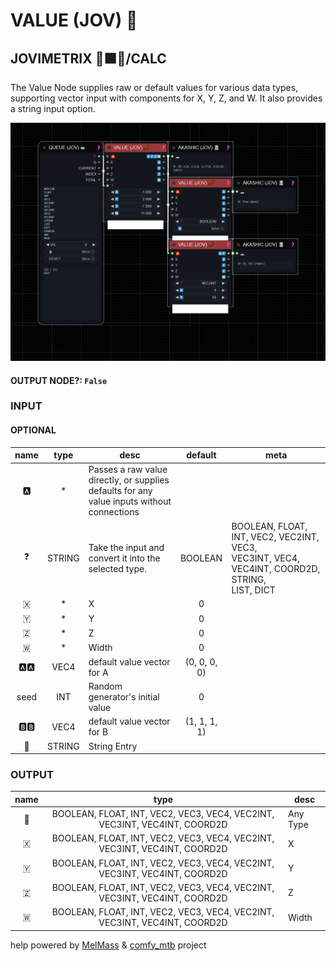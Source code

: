 # VALUE (JOV) 🧬

## JOVIMETRIX 🔺🟩🔵/CALC

The Value Node supplies raw or default values for various data types, supporting vector input with components for X, Y, Z, and W. It also provides a string input option.

![VALUE](https://raw.githubusercontent.com/Amorano/Jovimetrix-examples/master/node/VALUE/VALUE.png)

#### OUTPUT NODE?: `False`

### INPUT

#### OPTIONAL

name | type | desc | default | meta
:---:|:---:|---|:---:|---
🅰️  |  *  | Passes a raw value directly, or supplies<br>defaults for any value inputs without<br>connections |  | 
❓  |  STRING  | Take the input and convert it into the<br>selected type. | BOOLEAN | BOOLEAN, FLOAT, INT, VEC2, VEC2INT, VEC3,<br>VEC3INT, VEC4, VEC4INT, COORD2D, STRING,<br>LIST, DICT
🇽  |  *  | X | 0 | 
🇾  |  *  | Y | 0 | 
🇿  |  *  | Z | 0 | 
🇼  |  *  | Width | 0 | 
🅰️🅰️  |  VEC4  | default value vector for A | (0, 0, 0, 0) | 
seed  |  INT  | Random generator's initial value | 0 | 
🅱️🅱️  |  VEC4  | default value vector for B | (1, 1, 1, 1) | 
📝  |  STRING  | String Entry |  | 

### OUTPUT

name | type | desc
:---:|:---:|---
🦄  |  BOOLEAN, FLOAT, INT, VEC2, VEC3, VEC4, VEC2INT, VEC3INT, VEC4INT, COORD2D  | Any Type 
🇽  |  BOOLEAN, FLOAT, INT, VEC2, VEC3, VEC4, VEC2INT, VEC3INT, VEC4INT, COORD2D  | X 
🇾  |  BOOLEAN, FLOAT, INT, VEC2, VEC3, VEC4, VEC2INT, VEC3INT, VEC4INT, COORD2D  | Y 
🇿  |  BOOLEAN, FLOAT, INT, VEC2, VEC3, VEC4, VEC2INT, VEC3INT, VEC4INT, COORD2D  | Z 
🇼  |  BOOLEAN, FLOAT, INT, VEC2, VEC3, VEC4, VEC2INT, VEC3INT, VEC4INT, COORD2D  | Width 

help powered by [MelMass](https://github.com/melMass) & [comfy_mtb](https://github.com/melMass/comfy_mtb) project